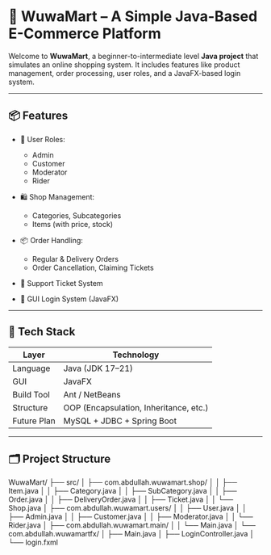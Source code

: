 # 🛒 WuwaMart – A Simple Java-Based E-Commerce Platform

Welcome to **WuwaMart**, a beginner-to-intermediate level **Java project** that simulates an online shopping system. It includes features like product management, order processing, user roles, and a JavaFX-based login system.

---

## 📦 Features

- 🧍 User Roles:
  - Admin
  - Customer
  - Moderator
  - Rider

- 🛍️ Shop Management:
  - Categories, Subcategories
  - Items (with price, stock)

- 📦 Order Handling:
  - Regular & Delivery Orders
  - Order Cancellation, Claiming Tickets

- 🎫 Support Ticket System

- 🔐 GUI Login System (JavaFX)

---

## 🧪 Tech Stack

| Layer       | Technology         |
|-------------|--------------------|
| Language    | Java (JDK 17–21)   |
| GUI         | JavaFX             |
| Build Tool  | Ant / NetBeans     |
| Structure   | OOP (Encapsulation, Inheritance, etc.) |
| Future Plan | MySQL + JDBC + Spring Boot |

---

## 🗂️ Project Structure

WuwaMart/
├── src/
│   ├── com.abdullah.wuwamart.shop/
│   │   ├── Item.java
│   │   ├── Category.java
│   │   ├── SubCategory.java
│   │   ├── Order.java
│   │   ├── DeliveryOrder.java
│   │   ├── Ticket.java
│   │   └── Shop.java
│   ├── com.abdullah.wuwamart.users/
│   │   ├── User.java
│   │   ├── Admin.java
│   │   ├── Customer.java
│   │   ├── Moderator.java
│   │   └── Rider.java
│   ├── com.abdullah.wuwamart.main/
│   │   └── Main.java
│   └── com.abdullah.wuwamartfx/
│       ├── Main.java
│       ├── LoginController.java
│       └── login.fxml
